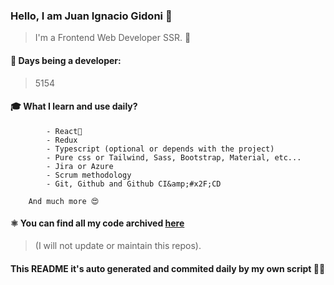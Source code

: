 ### Hello, I am Juan Ignacio Gidoni 🤘
  
  > I&#39;m a Frontend Web Developer SSR. 🍻
  
  #### 🚀 Days being a developer: 
  
  > 5154
  
  #### 🎓 What I learn and use daily?
  
  >   
            - React🍻
            - Redux
            - Typescript (optional or depends with the project)
            - Pure css or Tailwind, Sass, Bootstrap, Material, etc...
            - Jira or Azure
            - Scrum methodology
            - Git, Github and Github CI&amp;#x2F;CD
        
        And much more 😍
  
  #### ⚛️ You can find all my code archived [here](https:&#x2F;&#x2F;github.com&#x2F;JuanGidoni&#x2F;archive)
  
  > (I will not update or maintain this repos).
  
  #### This README it&#39;s auto generated and commited daily by my own script 🚀😍
  